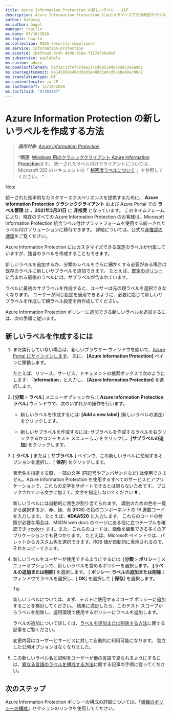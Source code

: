 ```yaml
---
title: Azure Information Protection の新しいラベル - AIP
description: Azure Information Protection にはカスタマイズできる既定のラベルが付属していますが、Information Protection バーに表示される独自のラベルを作成することもできます。
author: batamig
ms.author: bagol
manager: rkarlin
ms.date: 03/16/2020
ms.topic: how-to
ms.collection: M365-security-compliance
ms.service: information-protection
ms.assetid: 1b45faa5-0c9c-40d6-910a-f117e7b6e8a3
ms.subservice: aiplabels
ms.custom: admin
ms.openlocfilehash: b1f2ec33fefd75ea117cd88519de32a952a8a9b1
ms.sourcegitcommit: 8a141858e494dd1d3e48831e6cd5a5be48ac00d2
ms.translationtype: MT
ms.contentlocale: ja-JP
ms.lasthandoff: 12/14/2020
ms.locfileid: "97383187"
---
```

# <a name="how-to-create-a-new-label-for-azure-information-protection"></a>Azure Information Protection の新しいラベルを作成する方法

>***適用対象**: [Azure Information Protection](https://azure.microsoft.com/pricing/details/information-protection)*
>
>***関連**: [Windows 用のクラシッククライアント Azure Information Protection](faqs.md#whats-the-difference-between-the-azure-information-protection-classic-and-unified-labeling-clients)ます。 統一されたラベル付けクライアントについては、Microsoft 365 のドキュメントの「 [秘密度ラベルについて](/microsoft-365/compliance/sensitivity-labels) 」を参照してください。 *

> [!NOTE] 
> 統一された効率的なカスタマーエクスペリエンスを提供するために、 **Azure Information Protection クラシッククライアント** および Azure Portal での **ラベル管理** は **、2021年3月31日** に **非推奨** となっています。 このタイムフレームにより、現在のすべての Azure Information Protection のお客様は、Microsoft Information Protection 統合ラベル付けプラットフォームを使用する統一されたラベル付けソリューションに移行できます。 詳細については、公式な[非推奨の通知](https://aka.ms/aipclassicsunset)をご覧ください。

Azure Information Protection にはカスタマイズできる既定のラベルが付属していますが、独自のラベルを作成することもできます。

新しいラベルを追加するか、分類のレベルをさらに細かくする必要がある場合は既存のラベルに新しいサブラベルを追加できます。 たとえば、[既定のポリシー](configure-policy-default.md)に含まれる最後のラベルには、サブラベルが含まれています。

ラベルに最初のサブラベルを作成すると、ユーザーは元の親ラベルを選択できなくなります。 ユーザーが同じ設定を適用できるように、必要に応じて新しいサブラベルを作成して親ラベル設定を再作成してください。

Azure Information Protection ポリシーに追加できる新しいラベルを追加するには、次の手順に従います。

## <a name="to-create-a-new-label"></a>新しいラベルを作成するには

1. まだ実行していない場合は、新しいブラウザー ウィンドウを開いて、[Azure Portal にサインインします](configure-policy.md#signing-in-to-the-azure-portal)。 次に、 **[Azure Information Protection]** ペインに移動します。
    
    たとえば、リソース、サービス、ドキュメントの検索ボックスで次のようにします: 「**Information**」と入力し、 **[Azure Information Protection]** を選択します。

2. [**分類**  >  **ラベル**] メニューオプションから: [ **Azure Information Protection ラベル**] ウィンドウで、次のいずれかの操作を行います。
    
    - 新しいラベルを作成するには: **[Add a new label]** (新しいラベルの追加) をクリックします。
    
    - 新しいサブラベルを作成するには: サブラベルを作成するラベルを右クリックするかコンテキスト メニュー (**...**) をクリックし、**[サブラベルの追加]** をクリックします。

3. [ **ラベル** ] または [ **サブラベル** ] ペインで、この新しいラベルに使用するオプションを選択し、[ **保存**] をクリックします。
    
    表示名を指定する際、一部の文字 (円記号やアンパサンドなど) は使用できません。Azure Information Protection を使用するすべてのサービスとアプリケーションで、これらの文字をサポートできるとは限らないためです。 ブロックされている文字に加えて、文字を指定しないでください **#** 。    
    
    新しいラベルには自動的に黒色が割り当てられます。 識別のための色を一覧から選択するか、赤、緑、青 (RGB) の色のコンポーネントの 16 進数コードを入力します。 たとえば、**#DAA520** と入力します。 これらのコードの参照が必要な場合は、MSDN web docs のページにある役に立つテーブルを確認でき [\<color>](https://developer.mozilla.org/docs/Web/CSS/color_value) ます。また、これらのコードは、画像を編集できる多くのアプリケーションでも見つかります。 たとえば、Microsoft ペイントでは、パレットからカスタム色を選択できます。RGB 値が自動的に表示されるので、それをコピーできます。

4. 新しいラベルをユーザーが使用できるようにするには: [**分類**  >  **ポリシー** ] メニューオプションで、新しいラベルを含めるポリシーを選択します。 **[ラベルの追加または削除]** を選択します。 [ **ポリシー: ラベルの追加または削除** ] ウィンドウでラベルを選択し、[ **OK**] を選択して [ **保存**] を選択します。
    
    >[!TIP]
    >新しいラベルについては、まず、テストに使用するスコープ ポリシーに追加することを検討してください。 結果に満足したら、このテスト スコープからラベルを削除し、運用環境で使用するポリシーにラベルを追加します。     
    
    ラベルの追加について詳しくは、[ラベルを追加または削除する方法](configure-policy-add-remove-label.md)に関する記事をご覧ください。
    
    変更内容はユーザーとサービスに対して自動的に利用可能になります。 独立した公開オプションはなくなりました。

5. この新しいラベル名と説明をユーザーが他の言語で見られるようにするには、[異なる言語のラベルを構成する方法](configure-policy-languages.md)に関する記事の手順に従ってください。 

## <a name="next-steps"></a>次のステップ

Azure Information Protection ポリシーの構成の詳細については、「[組織のポリシーの構成](configure-policy.md#configuring-your-organizations-policy)」セクションのリンクを使用してください。  


